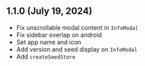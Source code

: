 ## 1.1.0 (July 19, 2024)

- Fix unscrollable modal content in `InfoModal`
- Fix sidebar overlap on android
- Set app name and icon
- Add version and seed display on `InfoModal`
- Add `createSeedStore`

